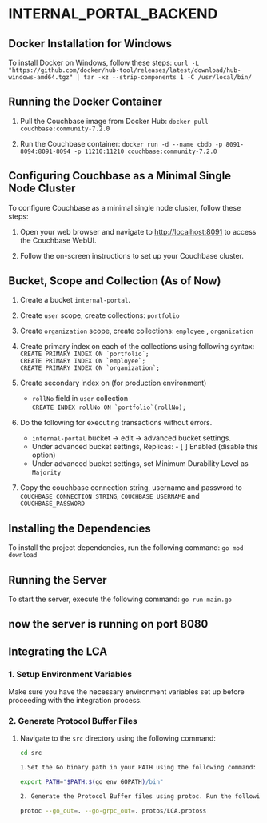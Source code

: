 # INTERNAL_PORTAL_BACKEND

## Docker Installation for Windows

To install Docker on Windows, follow these steps:
```curl -L "https://github.com/docker/hub-tool/releases/latest/download/hub-windows-amd64.tgz" | tar -xz --strip-components 1 -C /usr/local/bin/```

## Running the Docker Container
 
1. Pull the Couchbase image from Docker Hub:
  ```docker pull couchbase:community-7.2.0```

2. Run the Couchbase container:
  ```docker run -d --name cbdb -p 8091-8094:8091-8094 -p 11210:11210 couchbase:community-7.2.0```

## Configuring Couchbase as a Minimal Single Node Cluster

To configure Couchbase as a minimal single node cluster, follow these steps:

1. Open your web browser and navigate to <http://localhost:8091> to access the Couchbase WebUI.

2. Follow the on-screen instructions to set up your Couchbase cluster.

## Bucket, Scope and Collection (As of Now)

1. Create a bucket `internal-portal`. 
2. Create `user` scope, create collections: `portfolio`  
3. Create `organization` scope, create collections: `employee` , `organization` 
4. Create primary index on each of the collections using following syntax:   
      ```CREATE PRIMARY INDEX ON `portfolio`;```         
      ```CREATE PRIMARY INDEX ON `employee`;```        
      ```CREATE PRIMARY INDEX ON `organization`;```    

5. Create secondary index on  (for production environment)   
    - `rollNo` field in `user` collection   
    ```CREATE INDEX rollNo ON `portfolio`(rollNo);```   

6. Do the following for executing transactions without errors.     
    - `internal-portal` bucket &#8594; edit &#8594; advanced bucket settings.
    - Under advanced bucket settings, Replicas: - [ ] Enabled (disable this option)
    - Under advanced bucket settings, set Minimum Durability Level as `Majority`

7. Copy the couchbase connection string, username and password to `COUCHBASE_CONNECTION_STRING`, `COUCHBASE_USERNAME` and `COUCHBASE_PASSWORD`

## Installing the Dependencies

To install the project dependencies, run the following command:
```go mod download```

## Running the Server

To start the server, execute the following command:
```go run main.go```


## now the server is running on port 8080

## Integrating the LCA

### 1. Setup Environment Variables

Make sure you have the necessary environment variables set up before proceeding with the integration process.

### 2. Generate Protocol Buffer Files

1. Navigate to the `src` directory using the following command:

   ```bash
   cd src
   
   1.Set the Go binary path in your PATH using the following command:
   
   export PATH="$PATH:$(go env GOPATH)/bin"

   2. Generate the Protocol Buffer files using protoc. Run the following command:

   protoc --go_out=. --go-grpc_out=. protos/LCA.protoss

